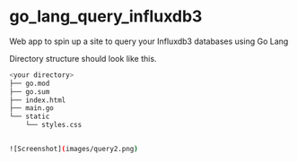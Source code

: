 # go_lang_query_influxdb3
Web app to spin up a site to query your Influxdb3 databases using Go Lang

Directory structure should look like this. 

```bash
<your directory>
├── go.mod
├── go.sum
├── index.html
├── main.go
└── static
    └── styles.css


![Screenshot](images/query2.png)
